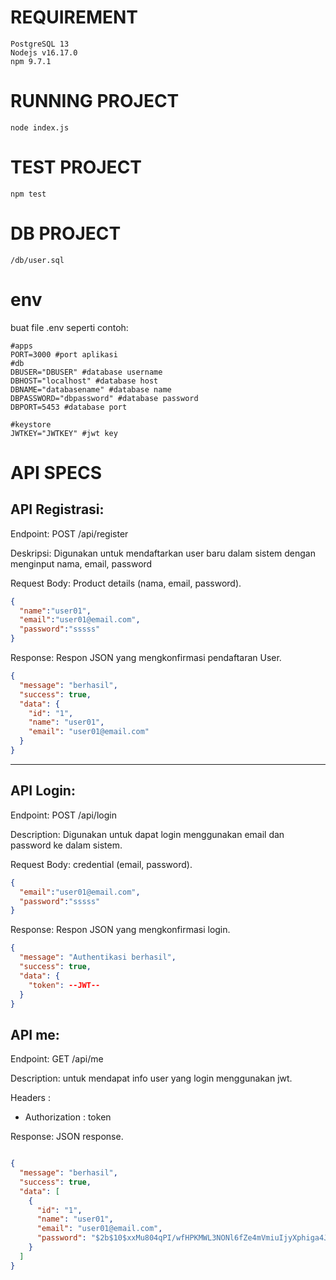 # REQUIREMENT 

```
PostgreSQL 13
Nodejs v16.17.0
npm 9.7.1
```

# RUNNING PROJECT
```
node index.js
```
# TEST PROJECT
```
npm test
```

# DB PROJECT
```
/db/user.sql
```

# env
buat file .env seperti contoh:

```
#apps
PORT=3000 #port aplikasi
#db
DBUSER="DBUSER" #database username
DBHOST="localhost" #database host
DBNAME="databasename" #database name
DBPASSWORD="dbpassword" #database password
DBPORT=5453 #database port

#keystore
JWTKEY="JWTKEY" #jwt key
```

# API SPECS

## API Registrasi:

Endpoint: POST  /api/register

Deskripsi: Digunakan untuk mendaftarkan user baru dalam sistem dengan menginput nama, email,
password


Request Body: Product details (nama, email,
password).
```json
{
  "name":"user01",
  "email":"user01@email.com",
  "password":"sssss"
}
```

Response: Respon JSON yang mengkonfirmasi pendaftaran User.

```json
{
  "message": "berhasil",
  "success": true,
  "data": {
    "id": "1",
    "name": "user01",
    "email": "user01@email.com"
  }
}
```

---

## API Login:

Endpoint: POST /api/login

Description: Digunakan untuk dapat login menggunakan email dan password ke dalam sistem.

Request Body: credential (email, password).
```json
{
  "email":"user01@email.com",
  "password":"sssss"
}
```

Response: Respon JSON yang mengkonfirmasi login.
```json
{
  "message": "Authentikasi berhasil",
  "success": true,
  "data": {
    "token": --JWT--
  }
}
```
## API me:

Endpoint: GET /api/me

Description: untuk mendapat info user yang login menggunakan jwt.

Headers :
- Authorization : token 

Response: JSON response.

```json

{
  "message": "berhasil",
  "success": true,
  "data": [
    {
      "id": "1",
      "name": "user01",
      "email": "user01@email.com",
      "password": "$2b$10$xxMu804qPI/wfHPKMWL3NONl6fZe4mVmiuIjyXphiga4J9xB3dsfy"
    }
  ]
}
```
